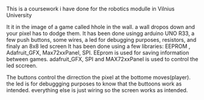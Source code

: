 This is a coursework i have done for the robotics modulle in Vilnius University

It it in the image of a game called hhole in the wall.
a wall dropos down and your pixel has to dodge them.
It has been done usingg arduino UNO R33, a few push buttons, some wires, a led for debugging purposes, resistors, and finaly an 8x8 led screen 
It has been done using a few libraries:
EEPROM  , Adafruit_GFX, Max72xxPanel, SPI.
EEprom is used for saving information between games. 
adafruit_GFX, SPI and MAX72xxPanel is used to control the led sccreen.

The buttons control the dirrection the pixel at the bottome moves(player).
the led is for debuggging purposes to know that the buttoons work as intended.
everything else is just wiring so the screen works as intended.
